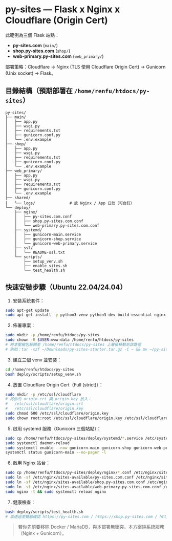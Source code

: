# py-sites — Flask x Nginx x Cloudflare (Origin Cert)

此範例為三個 Flask 站點：
- **py-sites.com** (`main/`)
- **shop.py-sites.com** (`shop/`)
- **web-primary.py-sites.com** (`web_primary/`)

部署策略：Cloudflare → Nginx (TLS 使用 Cloudflare Origin Cert) → Gunicorn (Unix socket) → Flask。

## 目錄結構（預期部署在 `/home/renfu/htdocs/py-sites`）

```
py-sites/
├── main/
│   ├── app.py
│   ├── wsgi.py
│   ├── requirements.txt
│   ├── gunicorn.conf.py
│   └── .env.example
├── shop/
│   ├── app.py
│   ├── wsgi.py
│   ├── requirements.txt
│   ├── gunicorn.conf.py
│   └── .env.example
├── web_primary/
│   ├── app.py
│   ├── wsgi.py
│   ├── requirements.txt
│   ├── gunicorn.conf.py
│   └── .env.example
├── shared/
│   └── logs/               # 放 Nginx / App 日誌（可自訂）
└── deploy/
    ├── nginx/
    │   ├── py-sites.com.conf
    │   ├── shop.py-sites.com.conf
    │   └── web-primary.py-sites.com.conf
    ├── systemd/
    │   ├── gunicorn-main.service
    │   ├── gunicorn-shop.service
    │   └── gunicorn-web-primary.service
    ├── ssl/
    │   └── README-ssl.txt
    └── scripts/
        ├── setup_venv.sh
        ├── enable_sites.sh
        └── test_health.sh
```

## 快速安裝步驟（Ubuntu 22.04/24.04）

1) 安裝系統套件：
```bash
sudo apt-get update
sudo apt-get install -y python3-venv python3-dev build-essential nginx
```

2) 佈署專案：
```bash
sudo mkdir -p /home/renfu/htdocs/py-sites
sudo chown -R $USER:www-data /home/renfu/htdocs/py-sites
# 將本壓縮包解開至 /home/renfu/htdocs/py-sites 上層後移動到該路徑
# 例如：tar -xzf ~/Downloads/py-sites-starter.tar.gz -C ~ && mv ~/py-sites /home/renfu/htdocs/py-sites
```

3) 建立三個 venv 並安裝：
```bash
cd /home/renfu/htdocs/py-sites
bash deploy/scripts/setup_venv.sh
```

4) 放置 Cloudflare Origin Cert（Full (strict)）：
```bash
sudo mkdir -p /etc/ssl/cloudflare
# 將你的 origin.crt 與 origin.key 放入：
#   /etc/ssl/cloudflare/origin.crt
#   /etc/ssl/cloudflare/origin.key
sudo chmod 600 /etc/ssl/cloudflare/origin.key
sudo chown root:root /etc/ssl/cloudflare/origin.key /etc/ssl/cloudflare/origin.crt
```

5) 啟用 systemd 服務（Gunicorn 三個站點）：
```bash
sudo cp /home/renfu/htdocs/py-sites/deploy/systemd/*.service /etc/systemd/system/
sudo systemctl daemon-reload
sudo systemctl enable --now gunicorn-main gunicorn-shop gunicorn-web-primary
systemctl status gunicorn-main --no-pager -l
```

6) 啟用 Nginx 站台：
```bash
sudo cp /home/renfu/htdocs/py-sites/deploy/nginx/*.conf /etc/nginx/sites-available/
sudo ln -sf /etc/nginx/sites-available/py-sites.com.conf /etc/nginx/sites-enabled/py-sites.com.conf
sudo ln -sf /etc/nginx/sites-available/shop.py-sites.com.conf /etc/nginx/sites-enabled/shop.py-sites.com.conf
sudo ln -sf /etc/nginx/sites-available/web-primary.py-sites.com.conf /etc/nginx/sites-enabled/web-primary.py-sites.com.conf
sudo nginx -t && sudo systemctl reload nginx
```

7) 健康檢查：
```bash
bash deploy/scripts/test_health.sh
# 或透過瀏覽器確認 https://py-sites.com / https://shop.py-sites.com / https://web-primary.py-sites.com
```

> 若你先前要移除 Docker / MariaDB，與本部署無衝突。本方案純系統服務（Nginx + Gunicorn）。
